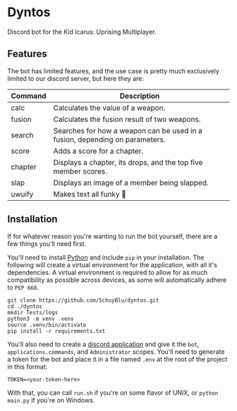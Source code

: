 # Dyntos
Discord bot for the Kid Icarus: Uprising Multiplayer.

## Features
The bot has limited features, and the use case is pretty much exclusively limited to our discord server, but here they are:

| Command | Description                                                                 |
| ------- | --------------------------------------------------------------------------- |
| calc    | Calculates the value of a weapon.                                           |
| fusion  | Calculates the fusion result of two weapons.                                |
| search  | Searches for how a weapon can be used in a fusion, depending on parameters. |
| score   | Adds a score for a chapter.                                                 |
| chapter | Displays a chapter, its drops, and the top five member scores.              |
| slap    | Displays an image of a member being slapped.                                |
| uwuify  | Makes text all funky 🤨                                                     |

## Installation
If for whatever reason you're wanting to run the bot yourself, there are a few things you'll need first.

You'll need to install [Python](https://www.python.org/downloads/) and include `pip` in your installation. The following will create a virtual environment for the application, with all it's dependencies. A virtual environment is required to allow for as much compatibility as possible across devices, as some will automatically adhere to `PEP 668`.
```
git clone https://github.com/SchuyBlu/dyntos.git
cd ./dyntos
mkdir Tests/logs
python3 -m venv .venv
source .venv/bin/activate
pip install -r requirements.txt
```
You'll also need to create a [discord application](https://discord.com/developers/applications) and give it the `bot`, `applications.commands`, and `Administrator` scopes. You'll need to generate a token for the bot and place it in a file named `.env` at the root of the project in this format:
```
TOKEN=<your-token-here>
```
With that, you can call `run.sh` if you're on some flavor of UNIX, or `python main.py` if you're on Windows.
